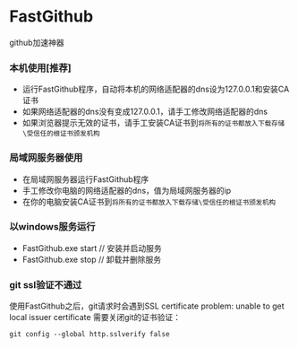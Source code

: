 ﻿# FastGithub
github加速神器

### 本机使用[推荐]
* 运行FastGithub程序，自动将本机的网络适配器的dns设为127.0.0.1和安装CA证书
* 如果网络适配器的dns没有变成127.0.0.1，请手工修改网络适配器的dns
* 如果浏览器提示无效的证书，请手工安装CA证书到`将所有的证书都放入下载存储\受信任的根证书颁发机构`

### 局域网服务器使用 
* 在局域网服务器运行FastGithub程序
* 手工修改你电脑的网络适配器的dns，值为局域网服务器的ip
* 在你的电脑安装CA证书到`将所有的证书都放入下载存储\受信任的根证书颁发机构`

### 以windows服务运行
* FastGithub.exe start // 安装并启动服务
* FastGithub.exe stop  // 卸载并删除服务

### git ssl验证不通过
使用FastGithub之后，git请求时会遇到SSL certificate problem: unable to get local issuer certificate
需要关闭git的证书验证：
```
git config --global http.sslverify false
```
